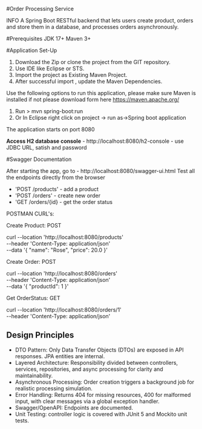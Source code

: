 #Order Processing Service

INFO
A Spring Boot RESTful backend that lets users create product, orders and store them in a database, and processes orders asynchronously.


#Prerequisites
JDK 17+
Maven 3+


#Application Set-Up

1. Download the Zip or clone the project from the GIT repository.
2. Use IDE like Eclipse or STS.
3. Import the project as Existing Maven Project.
4. After successful import , update the Maven Dependencies.


Use the following options to run this application, please make sure Maven is installed if not please download form here https://maven.apache.org/
1. Run > mvn spring-boot:run
2. Or In Eclipse right click on project -> run as->Spring boot application

The application starts on port 8080


**Access H2 database console** - http://localhost:8080/h2-console - use JDBC URL, satish and password


#Swagger Documentation

After starting the app, go to - http://localhost:8080/swagger-ui.html
Test all the endpoints directly from the browser

- 'POST /products' - add a product
- 'POST /orders' - create new order
- 'GET /orders/{id} - get the order status

POSTMAN CURL's:

Create Product: POST

curl --location 'http://localhost:8080/products' \
--header 'Content-Type: application/json' \
--data '{
    "name": "Rose",
    "price": 20.0
}'

Create Order: POST

curl --location 'http://localhost:8080/orders' \
--header 'Content-Type: application/json' \
--data '{
 "productId": 1
}'

Get OrderStatus: GET

curl --location 'http://localhost:8080/orders/1' \
--header 'Content-Type: application/json'




## Design Principles

- DTO Pattern: Only Data Transfer Objects (DTOs) are exposed in API responses. JPA entities are internal.
- Layered Architecture: Responsibility divided between controllers, services, repositories, and async processing for clarity and maintainability.
- Asynchronous Processing: Order creation triggers a background job for realistic processing simulation.
- Error Handling: Returns 404 for missing resources, 400 for malformed input, with clear messages via a global exception handler.
- Swagger/OpenAPI: Endpoints are documented.
- Unit Testing: controller logic is covered with JUnit 5 and Mockito unit tests.



